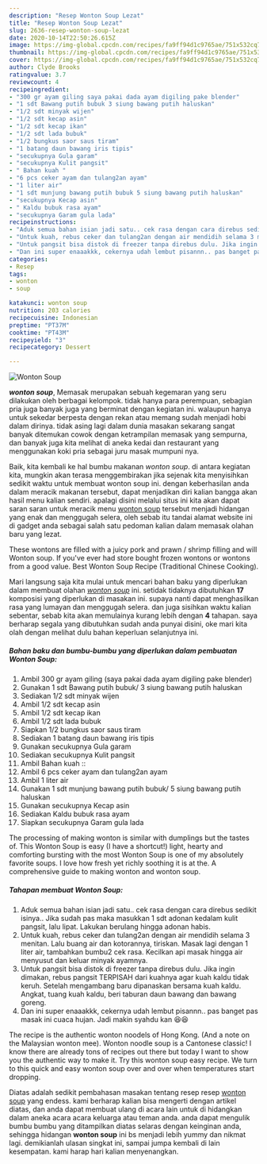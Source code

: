 ```yaml
---
description: "Resep Wonton Soup Lezat"
title: "Resep Wonton Soup Lezat"
slug: 2636-resep-wonton-soup-lezat
date: 2020-10-14T22:50:26.615Z
image: https://img-global.cpcdn.com/recipes/fa9ff94d1c9765ae/751x532cq70/wonton-soup-foto-resep-utama.jpg
thumbnail: https://img-global.cpcdn.com/recipes/fa9ff94d1c9765ae/751x532cq70/wonton-soup-foto-resep-utama.jpg
cover: https://img-global.cpcdn.com/recipes/fa9ff94d1c9765ae/751x532cq70/wonton-soup-foto-resep-utama.jpg
author: Clyde Brooks
ratingvalue: 3.7
reviewcount: 4
recipeingredient:
- "300 gr ayam giling saya pakai dada ayam digiling pake blender"
- "1 sdt Bawang putih bubuk 3 siung bawang putih haluskan"
- "1/2 sdt minyak wijen"
- "1/2 sdt kecap asin"
- "1/2 sdt kecap ikan"
- "1/2 sdt lada bubuk"
- "1/2 bungkus saor saus tiram"
- "1 batang daun bawang iris tipis"
- "secukupnya Gula garam"
- "secukupnya Kulit pangsit"
- " Bahan kuah "
- "6 pcs ceker ayam dan tulang2an ayam"
- "1 liter air"
- "1 sdt munjung bawang putih bubuk 5 siung bawang putih haluskan"
- "secukupnya Kecap asin"
- " Kaldu bubuk rasa ayam"
- "secukupnya Garam gula lada"
recipeinstructions:
- "Aduk semua bahan isian jadi satu.. cek rasa dengan cara direbus sedikit isinya.. Jika sudah pas maka masukkan 1 sdt adonan kedalam kulit pangsit, lalu lipat. Lakukan berulang hingga adonan habis."
- "Untuk kuah, rebus ceker dan tulang2an dengan air mendidih selama 3 menitan. Lalu buang air dan kotorannya, tiriskan. Masak lagi dengan 1 liter air, tambahkan bumbu2 cek rasa. Kecilkan api masak hingga air menyusut dan keluar minyak ayamnya."
- "Untuk pangsit bisa distok di freezer tanpa direbus dulu. Jika ingin dimakan, rebus pangsit TERPISAH dari kuahnya agar kuah kaldu tidak keruh. Setelah mengambang baru dipanaskan bersama kuah kaldu. Angkat, tuang kuah kaldu, beri taburan daun bawang dan bawang goreng."
- "Dan ini super enaaakkk, cekernya udah lembut pisannn.. pas banget pas masak ini cuaca hujan. Jadi makin syahdu kan 😆😆"
categories:
- Resep
tags:
- wonton
- soup

katakunci: wonton soup 
nutrition: 203 calories
recipecuisine: Indonesian
preptime: "PT37M"
cooktime: "PT43M"
recipeyield: "3"
recipecategory: Dessert

---
```



![Wonton Soup](https://img-global.cpcdn.com/recipes/fa9ff94d1c9765ae/751x532cq70/wonton-soup-foto-resep-utama.jpg)

<b><i>wonton soup</i></b>, Memasak merupakan sebuah kegemaran yang seru dilakukan oleh berbagai kelompok. tidak hanya para perempuan, sebagian pria juga banyak juga yang berminat dengan kegiatan ini. walaupun hanya untuk sekedar berpesta dengan rekan atau memang sudah menjadi hobi dalam dirinya. tidak asing lagi dalam dunia masakan sekarang sangat banyak ditemukan cowok dengan ketrampilan memasak yang sempurna, dan banyak juga kita melihat di aneka kedai dan restaurant yang menggunakan koki pria sebagai juru masak mumpuni nya.

Baik, kita kembali ke hal bumbu makanan <i>wonton soup</i>. di antara kegiatan kita, mungkin akan terasa menggembirakan jika sejenak kita menyisihkan sedikit waktu untuk membuat wonton soup ini. dengan keberhasilan anda dalam meracik makanan tersebut, dapat menjadikan diri kalian bangga akan hasil menu kalian sendiri. apalagi disini melalui situs ini kita akan dapat saran saran untuk meracik menu <u>wonton soup</u> tersebut menjadi hidangan yang enak dan menggugah selera, oleh sebab itu tandai alamat website ini di gadget anda sebagai salah satu pedoman kalian dalam memasak olahan baru yang lezat.

These wontons are filled with a juicy pork and prawn / shrimp filling and will Wonton soup. If you&#39;ve ever had store bought frozen wontons or wontons from a good value. Best Wonton Soup Recipe (Traditional Chinese Cooking).


Mari langsung saja kita mulai untuk mencari bahan baku yang diperlukan dalam membuat olahan <u><i>wonton soup</i></u> ini. setidak tidaknya dibutuhkan <b>17</b> komposisi yang diperlukan di masakan ini. supaya nanti dapat menghasilkan rasa yang lumayan dan menggugah selera. dan juga sisihkan waktu kalian sebentar, sebab kita akan memulainya kurang lebih dengan <b>4</b> tahapan. saya berharap segala yang dibutuhkan sudah anda punyai disini, oke mari kita olah dengan melihat dulu bahan keperluan selanjutnya ini.

<!--inarticleads1-->

##### Bahan baku dan bumbu-bumbu yang diperlukan dalam pembuatan Wonton Soup:

1. Ambil 300 gr ayam giling (saya pakai dada ayam digiling pake blender)
1. Gunakan 1 sdt Bawang putih bubuk/ 3 siung bawang putih haluskan
1. Sediakan 1/2 sdt minyak wijen
1. Ambil 1/2 sdt kecap asin
1. Ambil 1/2 sdt kecap ikan
1. Ambil 1/2 sdt lada bubuk
1. Siapkan 1/2 bungkus saor saus tiram
1. Sediakan 1 batang daun bawang iris tipis
1. Gunakan secukupnya Gula garam
1. Sediakan secukupnya Kulit pangsit
1. Ambil  Bahan kuah ::
1. Ambil 6 pcs ceker ayam dan tulang2an ayam
1. Ambil 1 liter air
1. Gunakan 1 sdt munjung bawang putih bubuk/ 5 siung bawang putih haluskan
1. Gunakan secukupnya Kecap asin
1. Sediakan  Kaldu bubuk rasa ayam
1. Siapkan secukupnya Garam gula lada


The processing of making wonton is similar with dumplings but the tastes of. This Wonton Soup is easy (I have a shortcut!) light, hearty and comforting bursting with the most Wonton Soup is one of my absolutely favorite soups. I love how fresh yet richly soothing it is at the. A comprehensive guide to making wonton and wonton soup. 

<!--inarticleads2-->

##### Tahapan membuat Wonton Soup:

1. Aduk semua bahan isian jadi satu.. cek rasa dengan cara direbus sedikit isinya.. Jika sudah pas maka masukkan 1 sdt adonan kedalam kulit pangsit, lalu lipat. Lakukan berulang hingga adonan habis.
1. Untuk kuah, rebus ceker dan tulang2an dengan air mendidih selama 3 menitan. Lalu buang air dan kotorannya, tiriskan. Masak lagi dengan 1 liter air, tambahkan bumbu2 cek rasa. Kecilkan api masak hingga air menyusut dan keluar minyak ayamnya.
1. Untuk pangsit bisa distok di freezer tanpa direbus dulu. Jika ingin dimakan, rebus pangsit TERPISAH dari kuahnya agar kuah kaldu tidak keruh. Setelah mengambang baru dipanaskan bersama kuah kaldu. Angkat, tuang kuah kaldu, beri taburan daun bawang dan bawang goreng.
1. Dan ini super enaaakkk, cekernya udah lembut pisannn.. pas banget pas masak ini cuaca hujan. Jadi makin syahdu kan 😆😆


The recipe is the authentic wonton noodels of Hong Kong. (And a note on the Malaysian wonton mee). Wonton noodle soup is a Cantonese classic! I know there are already tons of recipes out there but today I want to show you the authentic way to make it. Try this wonton soup easy recipe. We turn to this quick and easy wonton soup over and over when temperatures start dropping. 

Diatas adalah sedikit pembahasan masakan tentang resep resep <u>wonton soup</u> yang endess. kami berharap kalian bisa mengerti dengan artikel diatas, dan anda dapat membuat ulang di acara lain untuk di hidangkan dalam aneka acara acara keluarga atau teman anda. anda dapat mengulik bumbu bumbu yang ditampilkan diatas selaras dengan keinginan anda, sehingga hidangan <b>wonton soup</b> ini bs menjadi lebih yummy dan nikmat lagi. demikianlah ulasan singkat ini, sampai jumpa kembali di lain kesempatan. kami harap hari kalian menyenangkan.
